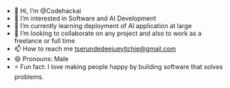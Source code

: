 - 👋 Hi, I’m @Codehackai
- 👀 I’m interested in Software and AI Development
- 🌱 I’m currently learning deployment of AI application at large
- 💞️ I’m looking to collaborate on any project and also to work as a freelance or full time
- 📫 How to reach me tserundedeejueyitchie@gmail.com
- 😄 Pronouns: Male
- ⚡ Fun fact: I love making people happy by building software that solves problems.

<!---
Codehackai/Codehackai is a ✨ special ✨ repository because its `README.md` (this file) appears on your GitHub profile.
You can click the Preview link to take a look at your changes.
--->
